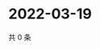 # 2022-03-19

共 0 条

<!-- BEGIN WEIBO -->
<!-- 最后更新时间 Sat Mar 19 2022 16:14:14 GMT+0800 (China Standard Time) -->

<!-- END WEIBO -->
